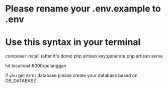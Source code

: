 # Please rename your .env.example to .env

# Use this syntax in your terminal
composer install (after it's done)
php artisan key:generate
php artisan serve

hit localhost:8000/pelanggan

if you get error database please create your database based on DB_DATABASE
